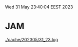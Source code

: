 Wed 31 May 23:40:04 EEST 2023
# JAM
<a href='./cache/202305/31_23.log'>./cache/202305/31_23.log</a>
